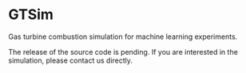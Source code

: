 GTSim
=====

Gas turbine combustion simulation for machine learning experiments.

The release of the source code is pending. If you are interested in the simulation, please contact us directly.
